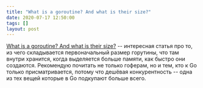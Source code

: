 ```yaml
---
title: "What is a goroutine? And what is their size?"
date: 2020-07-17 12:50:00
tags: []
layout: post
---
```


[What is a goroutine? And what is their size?](https://tpaschalis.github.io/goroutines-size/) -- интересная статья про то, из чего складывается первоначальный размер горутины, что там внутри хранится, когда выделяется больше памяти, как быстро они создаются. Рекомендую почитать не только гоферам, но и тем, кто к Go только присматривается, потому что дешёвая конкурентность -- одна из тех вещей которые в Go подкупают больше всего.
